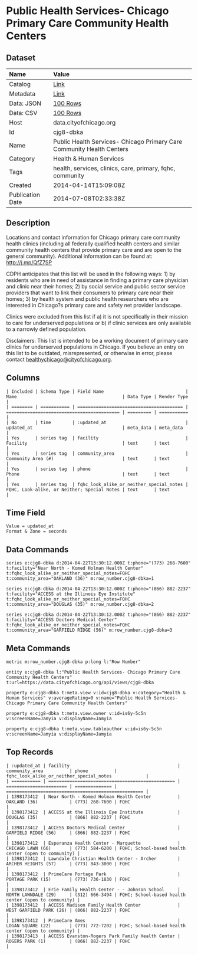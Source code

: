 # Public Health Services- Chicago Primary Care Community Health Centers

## Dataset

| Name | Value |
| :--- | :---- |
| Catalog | [Link](https://catalog.data.gov/dataset/public-health-services-chicago-primary-care-community-health-centers-573f3) |
| Metadata | [Link](https://data.cityofchicago.org/api/views/cjg8-dbka) |
| Data: JSON | [100 Rows](https://data.cityofchicago.org/api/views/cjg8-dbka/rows.json?max_rows=100) |
| Data: CSV | [100 Rows](https://data.cityofchicago.org/api/views/cjg8-dbka/rows.csv?max_rows=100) |
| Host | data.cityofchicago.org |
| Id | cjg8-dbka |
| Name | Public Health Services- Chicago Primary Care Community Health Centers |
| Category | Health & Human Services |
| Tags | health, services, clinics, care, primary, fqhc, community |
| Created | 2014-04-14T15:09:08Z |
| Publication Date | 2014-07-08T02:33:38Z |

## Description

Locations and contact information for Chicago primary care community health clinics (including all federally qualified health centers and similar community health centers that provide primary care and are open to the general community).  Additional information can be found at: http://j.mp/QfZ7SP

CDPH anticipates that this list will be used in the following ways: 1) by residents who are in need of 
assistance in finding a primary care physician and clinic near their homes; 2) by social service and 
public sector service providers that want to link their consumers to primary care near their homes; 3) 
by health system and public health researchers who are interested in Chicago?s primary care and 
safety net provider landscape. 
 
Clinics were excluded from this list if a) it is not specifically in their mission to care for underserved 
populations or b) if clinic services are only available to a narrowly defined population. 
 
Disclaimers: This list is intended to be a working document of primary care clinics for underserved 
populations in Chicago. If you believe an entry on this list to be outdated, misrepresented, or 
otherwise in error, please contact healthychicago@cityofchicago.org.

## Columns

```ls
| Included | Schema Type | Field Name                               | Name                                        | Data Type | Render Type |
| ======== | =========== | ======================================== | =========================================== | ========= | =========== |
| No       | time        | :updated_at                              | updated_at                                  | meta_data | meta_data   |
| Yes      | series tag  | facility                                 | Facility                                    | text      | text        |
| Yes      | series tag  | community_area                           | Community Area (#)                          | text      | text        |
| Yes      | series tag  | phone                                    | Phone                                       | text      | text        |
| Yes      | series tag  | fqhc_look_alike_or_neither_special_notes | FQHC, Look-alike, or Neither; Special Notes | text      | text        |
```

## Time Field

```ls
Value = updated_at
Format & Zone = seconds
```

## Data Commands

```ls
series e:cjg8-dbka d:2014-04-22T13:30:12.000Z t:phone="(773) 268-7600" t:facility="Near North - Komed Holman Health Center" t:fqhc_look_alike_or_neither_special_notes=FQHC t:community_area="OAKLAND (36)" m:row_number.cjg8-dbka=1

series e:cjg8-dbka d:2014-04-22T13:30:12.000Z t:phone="(866) 882-2237" t:facility="ACCESS at the Illinois Eye Institute" t:fqhc_look_alike_or_neither_special_notes=FQHC t:community_area="DOUGLAS (35)" m:row_number.cjg8-dbka=2

series e:cjg8-dbka d:2014-04-22T13:30:12.000Z t:phone="(866) 882-2237" t:facility="ACCESS Doctors Medical Center" t:fqhc_look_alike_or_neither_special_notes=FQHC t:community_area="GARFIELD RIDGE (56)" m:row_number.cjg8-dbka=3
```

## Meta Commands

```ls
metric m:row_number.cjg8-dbka p:long l:"Row Number"

entity e:cjg8-dbka l:"Public Health Services- Chicago Primary Care Community Health Centers" t:url=https://data.cityofchicago.org/api/views/cjg8-dbka

property e:cjg8-dbka t:meta.view v:id=cjg8-dbka v:category="Health & Human Services" v:averageRating=0 v:name="Public Health Services- Chicago Primary Care Community Health Centers"

property e:cjg8-dbka t:meta.view.owner v:id=is6y-5c5n v:screenName=Jamyia v:displayName=Jamyia

property e:cjg8-dbka t:meta.view.tableauthor v:id=is6y-5c5n v:screenName=Jamyia v:displayName=Jamyia
```

## Top Records

```ls
| :updated_at | facility                                         | community_area          | phone          | fqhc_look_alike_or_neither_special_notes             | 
| =========== | ================================================ | ======================= | ============== | ==================================================== | 
| 1398173412  | Near North - Komed Holman Health Center          | OAKLAND (36)            | (773) 268-7600 | FQHC                                                 | 
| 1398173412  | ACCESS at the Illinois Eye Institute             | DOUGLAS (35)            | (866) 882-2237 | FQHC                                                 | 
| 1398173412  | ACCESS Doctors Medical Center                    | GARFIELD RIDGE (56)     | (866) 882-2237 | FQHC                                                 | 
| 1398173412  | Esperanza Health Center - Marquette              | CHICAGO LAWN (66)       | (773) 584-6200 | FQHC; School-based health center (open to community) | 
| 1398173412  | Lawndale Christian Health Center - Archer        | ARCHER HEIGHTS (57)     | (773) 843-3000 | FQHC                                                 | 
| 1398173412  | PrimeCare Portage Park                           | PORTAGE PARK (15)       | (773) 736-1830 | FQHC                                                 | 
| 1398173412  | Erie Family Health Center - - Johnson School     | NORTH LAWNDALE (29)     | (312) 666-3494 | FQHC; School-based health center (open to community) | 
| 1398173412  | ACCESS Madison Family Health Center              | WEST GARFIELD PARK (26) | (866) 882-2237 | FQHC                                                 | 
| 1398173412  | PrimeCare Ames                                   | LOGAN SQUARE (22)       | (773) 772-7202 | FQHC; School-based health center (open to community) | 
| 1398173413  | ACCESS Evanston-Rogers Park Family Health Center | ROGERS PARK (1)         | (866) 882-2237 | FQHC                                                 | 
```